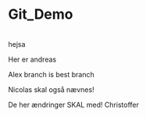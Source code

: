 # Git_Demo

<br> hejsa

Her er andreas

Alex branch is best branch

Nicolas skal også nævnes!

De her ændringer SKAL med!
Christoffer

